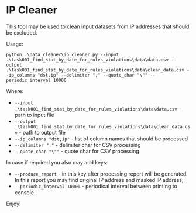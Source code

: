 # IP Cleaner

This tool may be used to clean input datasets from IP addresses that
should be excluded.

Usage:

```
python .\data_cleaner\ip_cleaner.py --input .\task001_find_stat_by_date_for_rules_violations\data\data.csv --output .\task001_find_stat_by_date_for_rules_violations\data\clean_data.csv --ip_columns "dst,ip" --delimiter "," --quote_char "\"" --periodic_interval 10000
```

Where:

* `--input .\task001_find_stat_by_date_for_rules_violations\data\data.csv` - path to input file
* `--output .\task001_find_stat_by_date_for_rules_violations\data\clean_data.csv` - path to output file
* `--ip_columns "dst,ip"` - list of column names that should be processed
* `--delimiter ","` - delimiter char for CSV processing
* `--quote_char "\""` - quote char for CSV processing


In case if required you also may add keys:

* `--produce_report` - in this key after processing report will be generated.
In this report you may find original IP address and masked IP address;
* `--periodic_interval 10000` - periodical interval between printing to console.

Enjoy!

